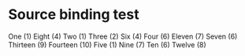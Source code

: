 # Source binding test

One (1)
Eight (4)
Two (1)
Three (2)
Six (4)
Four (6)
Eleven (7)
Seven (6)
Thirteen (9)
Fourteen (10)
Five (1)
Nine (7)
Ten (6)
Twelve (8)

